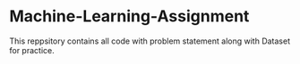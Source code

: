 # Machine-Learning-Assignment
This reppsitory contains all code with problem statement along with Dataset for practice. 
